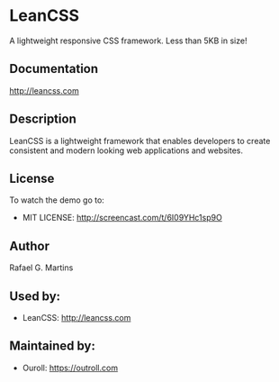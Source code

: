 # LeanCSS
A lightweight responsive CSS framework. Less than 5KB in size!

## Documentation
<http://leancss.com>

## Description
LeanCSS is a lightweight framework that enables developers to create consistent and modern looking web applications and websites.

## License
To watch the demo go to:
* MIT LICENSE: http://screencast.com/t/6I09YHc1sp9O

## Author
Rafael G. Martins

## Used by:
* LeanCSS: http://leancss.com

## Maintained by:
* Ouroll: https://outroll.com
